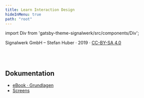 ```yaml
---
title: Learn Interaction Design
hideInMenu: true
path: "root"
---
```


import Div from 'gatsby-theme-signalwerk/src/components/Div';




<Div className="column__text">


Signalwerk GmbH – Stefan Huber · 2019 · [CC-BY-SA 4.0](https://creativecommons.org/licenses/by-sa/4.0/)


<br />
<br />


## Dokumentation

* [eBook · Grundlagen](/articles/ebook/)
* [Screens](/articles/screens/)


<!-- ## Stubs -->
<!-- * [Web-Typografie](/web-typography/) -->
<!-- * [Touch-Interface](/touch/) -->
<!-- * [Thesis](/thesis/) -->




</Div>

